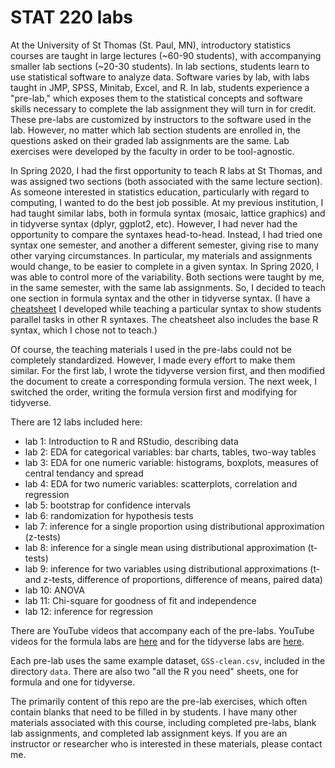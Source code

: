 # STAT 220 labs

At the University of St Thomas (St. Paul, MN), introductory statistics courses are taught in large lectures (~60-90 students), with accompanying smaller lab sections (~20-30 students). In lab sections, students learn to use statistical software to analyze data. Software varies by lab, with labs taught in JMP, SPSS, Minitab, Excel, and R. In lab, students experience a "pre-lab," which exposes them to the statistical concepts and software skills necessary to complete the lab assignment they will turn in for credit. These pre-labs are customized by instructors to the software used in the lab. However, no matter which lab section students are enrolled in, the questions asked on their graded lab assignments are the same. Lab exercises were developed by the faculty in order to be tool-agnostic. 

In Spring 2020, I had the first opportunity to teach R labs at St Thomas, and was assigned two sections (both associated with the same lecture section). As someone interested in statistics education, particularly with regard to computing, I wanted to do the best job possible. At my previous institution, I had taught similar labs, both in formula syntax (mosaic, lattice graphics) and in tidyverse syntax (dplyr, ggplot2, etc). However, I had never had the opportunity to compare the syntaxes head-to-head. Instead, I had tried one syntax one semester, and another a different semester, giving rise to many other varying circumstances. In particular, my materials and assignments would change, to be easier to complete in a given syntax. In Spring 2020, I was able to control more of the variability. Both sections were taught by me, in the same semester, with the same lab assignments. So, I decided to teach one section in formula syntax and the other in tidyverse syntax. (I have a [cheatsheet](https://github.com/rstudio/cheatsheets/raw/master/syntax.pdf) I developed while teaching a particular syntax to show students parallel tasks in other R syntaxes. The cheatsheet also includes the base R syntax, which I chose not to teach.)

Of course, the teaching materials I used in the pre-labs could not be completely standardized. However, I made every effort to make them similar. For the first lab, I wrote the tidyverse version first, and then modified the document to create a corresponding formula version. The next week, I switched the order, writing the formula version first and modifying for tidyverse. 

There are 12 labs included here:
- lab 1: Introduction to R and RStudio, describing data
- lab 2: EDA for categorical variables: bar charts, tables, two-way tables
- lab 3: EDA for one numeric variable: histograms, boxplots, measures of central tendancy and spread
- lab 4: EDA for two numeric variables: scatterplots, correlation and regression 
- lab 5: bootstrap for confidence intervals
- lab 6: randomization for hypothesis tests
- lab 7: inference for a single proportion using distributional approximation (z-tests)
- lab 8: inference for a single mean using distributional approximation (t-tests)
- lab 9: inference for two variables using distributional approximations (t- and z-tests, difference of proportions, difference of means, paired data)
- lab 10: ANOVA
- lab 11: Chi-square for goodness of fit and independence
- lab 12: inference for regression

There are YouTube videos that accompany each of the pre-labs. YouTube videos for the formula labs are [here](https://www.youtube.com/playlist?list=PLik6fAQnSI90bHK9fapPS-eZCUhgROh6S) and for the tidyverse labs are [here](https://www.youtube.com/playlist?list=PLik6fAQnSI93eBVuAONFBCVdOd7VFhKQX). 

Each pre-lab uses the same example dataset, `GSS-clean.csv`, included in the directory `data`. There are also two "all the R you need" sheets, one for formula and one for tidyverse. 

The primarily content of this repo are the pre-lab exercises, which often contain blanks that need to be filled in by students. I have many other materials associated with this course, including completed pre-labs, blank lab assignments, and completed lab assignment keys. If you are an instructor or researcher who is interested in these materials, please contact me. 

